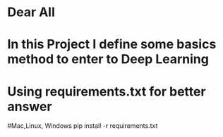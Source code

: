 # Dear All 
# In this Project I define some basics method to enter to Deep Learning
# Using requirements.txt for better answer 

#Mac,Linux, Windows
pip install -r requirements.txt
